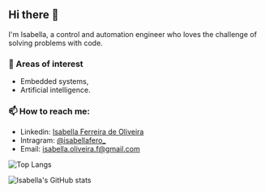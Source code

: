 ## Hi there 👋

I'm Isabella, a control and automation engineer who loves the challenge of solving problems with code.

### 🔭 Areas of interest
- Embedded systems,
- Artificial intelligence.

### 📫 How to reach me:

- Linkedin: [Isabella Ferreira de Oliveira](https://www.linkedin.com/in/isabellaferoli/)
- Intragram: [@isabellafero_](https://www.instagram.com/isabellafero_/)
- Email: isabella.oliveira.f@gmail.com

![Top Langs](https://github-readme-stats.vercel.app/api/top-langs/?username=isabellafero&layout=compact&theme=highcontrast&langs_count=10)

![Isabella's GitHub stats](https://github-readme-stats.vercel.app/api?username=isabellafero&show_icons=true&theme=highcontrast&include_all_commits=true)